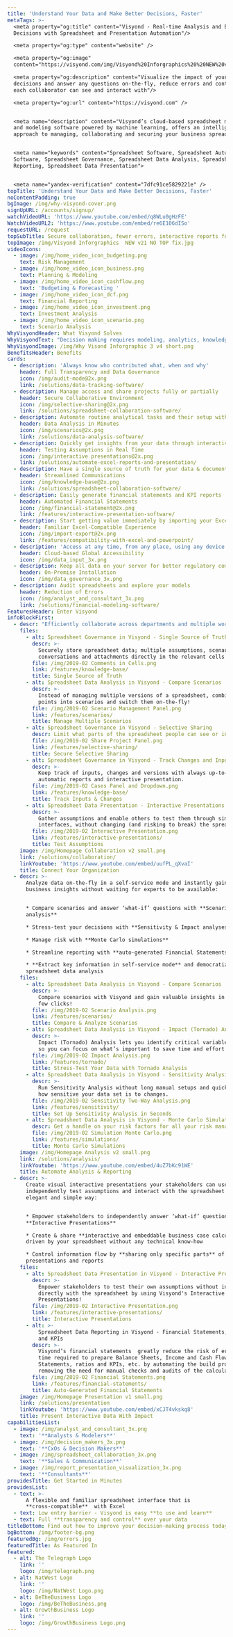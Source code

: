 ```yaml
---
title: 'Understand Your Data and Make Better Decisions, Faster'
metaTags: >-
  <meta property="og:title" content="Visyond - Real-time Analysis and Better
  Decisions with Spreadsheet and Presentation Automation"/>

  <meta property="og:type" content="website" />

  <meta property="og:image"
  content="https://visyond.com/img/Visyond%20Inforgraphics%20%20NEW%20v23%201.5x%20supersample.png"/>

  <meta property="og:description" content="Visualize the impact of your
  decisions and answer any questions on-the-fly, reduce errors and control what
  each collaborator can see and interact with"/>

  <meta property="og:url" content="https://visyond.com" />


  <meta name="description" content="Visyond’s cloud-based spreadsheet management
  and modeling software powered by machine learning, offers an intelligent
  approach to managing, collaborating and securing your business spreadsheets.">


  <meta name="keywords" content="Spreadsheet Software, Spreadsheet Automation
  Software, Spreadsheet Governance, Spreadsheet Data Analysis, Spreadsheet Data
  Reporting, Spreadsheet Data Presentation">


  <meta name="yandex-verification" content="7dfc91ce5829221e" />
topTitle: 'Understand Your Data and Make Better Decisions, Faster'
noContentPadding: true
bgImage: /img/why-visyond-cover.png
signUpURL: /accounts/signup/
watchVideoURL: 'https://www.youtube.com/embed/q8WLu0gHzFE'
WatchVideoURL2: 'https://www.youtube.com/embed/re6E106dISo'
requestURL: /request
topSubTitle: Secure collaboration, fewer errors, interactive reports for all your business planning, intelligence and reporting needs
topImage: /img/Visyond Inforgraphics  NEW v21 NO TOP fix.jpg
videoIcons:
  - image: /img/home_video_icon_budgeting.png
    text: Risk Management
  - image: /img/home_video_icon_business.png
    text: Planning & Modeling
  - image: /img/home_video_icon_cashflow.png
    text: 'Budgeting & Forecasting '
  - image: /img/home_video_icon_dcf.png
    text: Financial Reporting
  - image: /img/home_video_icon_investment.png
    text: Investment Analysis
  - image: /img/home_video_icon_scenario.png
    text: Scenario Analysis
WhyVisyondHeader: What Visyond Solves
WhyVisyondText: "Decision making requires modeling, analytics, knowledge management, data visualization and reporting tools: analysts, experts, clients, CxOs must collaborate with strict requirements on data security and governance.\r\n</br>\r\n</br>\r\n**Without Visyond, the process requires multiple platforms and causes numerous problems:**\r\n</br>\r\n</br>"
WhyVisyondImage: /img/Why Visond Inforgraphic 3 v4 short.png
BenefitsHeader: Benefits
cards:
  - description: 'Always know who contributed what, when and why'
    header: Full Transparency and Data Governance
    icon: /img/audit-mode@2x.png
    link: /solutions/data-tracking-software/
  - description: Manage access and share projects fully or partially
    header: Secure Collaborative Environment
    icon: /img/selective-sharing@2x.png
    link: /solutions/spreadsheet-collaboration-software/
  - description: Automate routine analytical tasks and their setup without experts
    header: Data Analysis in Minutes
    icon: /img/scenarios@2x.png
    link: /solutions/data-analysis-software/
  - description: Quickly get insights from your data through interactive presentations
    header: Testing Assumptions in Real Time
    icon: /img/interactive presentations@2x.png
    link: /solutions/automate-excel-reports-and-presentation/
  - description: Have a single source of truth for your data & documentation
    header: Streamlined Communications
    icon: /img/knowledge-base@2x.png
    link: /solutions/spreadsheet-collaboration-software/
  - description: Easily generate financial statements and KPI reports
    header: Automated Financial Statements
    icon: /img/financial-statement@2x.png
    link: /features/interactive-presentation-software/
  - description: Start getting value immediately by importing your Excel file
    header: Familiar Excel-Compatible Experience
    icon: /img/import-export@2x.png
    link: /features/compatibility-with-excel-and-powerpoint/
  - description: 'Access at any time, from any place, using any device'
    header: Cloud-based Global Accessibility
    icon: /img/data_input_3x.png
  - description: Keep all data on your server for better regulatory compliance
    header: On-Premise Installation
    icon: /img/data_governance_3x.png
  - description: Audit spreadsheets and explore your models
    header: Reduction of Errors
    icon: /img/analyst_and_consultant_3x.png
    link: /solutions/financial-modeling-software/
FeaturesHeader: Enter Visyond
infoBlockFirst:
  - descr: "Efficiently collaborate across departments and multiple workstreams with a single secure environment connecting decision makers, analysts, modelers, consultants, clients and prospects.\n\n* **Share only specific parts** of your spreadsheets, analyses and presentations\r\n* **Test assumptions on-the-fly** & ensure quick turn-around of changes \r\n* **Always know the history & reasons** behind any change or contribution\n* **No more back and forth emails**, file versions to reconcile and data leakage"
    files:
      - alt: Spreadsheet Governance in Visyond - Single Source of Truth
        descr: >-
          Securely store spreadsheet data; multiple assumptions, scenarios,
          conversations and attachments directly in the relevant cells.
        file: /img/2019-02 Comments in Cells.png
        link: /features/knowledge-base/
        title: Single Source of Truth
      - alt: Spreadsheet Data Analysis in Visyond - Compare Scenarios
        descr: >-
          Instead of managing multiple versions of a spreadsheet, combine data
          points into scenarios and switch them on-the-fly!
        file: /img/2019-02 Scenario Management Panel.png
        link: /features/scenarios/
        title: Manage Multiple Scenarios
      - alt: Spreadsheet Governance in Visyond - Selective Sharing
        descr: Limit what parts of the spreadsheet people can see or interact with.
        file: /img/2019-02 Share Project Panel.png
        link: /features/selective-sharing/
        title: Secure Selective Sharing
      - alt: Spreadsheet Governance in Visyond - Track Changes and Inputs
        descr: >-
          Keep track of inputs, changes and versions with always up-to-date
          automatic reports and interactive presentation.
        file: /img/2019-02 Cases Panel and Dropdown.png
        link: /features/knowledge-base/
        title: Track Inputs & Changes
      - alt: Spreadsheet Data Presentation - Interactive Presentations
        descr: >-
          Gather assumptions and enable others to test them through simple
          interfaces, without changing (and risking to break) the spreadsheet.
        file: /img/2019-02 Interactive Presentation.png
        link: /features/interactive-presentations/
        title: Test Assumptions
    image: /img/Homepage Collaboration v2 small.png
    link: /solutions/collaboration/
    linkYoutube: 'https://www.youtube.com/embed/uufPL_qXvaI'
    title: Connect Your Organization
  - descr: >-
      Analyze data on-the-fly in a self-service mode and instantly gain valuable
      business insights without waiting for experts to be available:


      * Compare scenarios and answer ‘what-if’ questions with **Scenario
      analysis**

      * Stress-test your decisions with **Sensitivity & Impact analyses**

      * Manage risk with **Monte Carlo simulations**

      * Streamline reporting with **auto-generated Financial Statements**

      * **Extract key information in self-service mode** and democratize
      spreadsheet data analysis
    files:
      - alt: Spreadsheet Data Analysis in Visyond - Compare Scenarios
        descr: >-
          Compare scenarios with Visyond and gain valuable insights in just a
          few clicks!
        file: /img/2019-02 Scenario Analysis.png
        link: /features/scenarios/
        title: Compare & Analyze Scenarios
      - alt: Spreadsheet Data Analysis in Visyond - Impact (Tornado) Analysis
        descr: >-
          Impact (Tornado) Analysis lets you identify critical variables easily
          so you can focus on what’s important to save time and effort.
        file: /img/2019-02 Impact Analysis.png
        link: /features/tornado/
        title: Stress-Test Your Data with Tornado Analysis
      - alt: Spreadsheet Data Analysis in Visyond - Sensitivity Analysis
        descr: >-
          Run Sensitivity Analysis without long manual setups and quickly see
          how sensitive your data set is to changes.
        file: /img/2019-02 Sensitivity Two-Way Analysis.png
        link: /features/sensitivity/
        title: Set Up Sensitivity Analysis in Seconds
      - alt: Spreadsheet Data Analysis in Visyond - Monte Carlo Simulations
        descr: Get a handle on your risk factors for all your risk management needs.
        file: /img/2019-02 Simulation Monte Carlo.png
        link: /features/simulations/
        title: Monte Carlo Simulations
    image: /img/Homepage Analysis v2 small.png
    link: /solutions/analysis/
    linkYoutube: 'https://www.youtube.com/embed/4uZ7bKc91WE'
    title: Automate Analysis & Reporting
  - descr: >-
      Create visual interactive presentations your stakeholders can use to
      independently test assumptions and interact with the spreadsheet in an
      elegant and simple way:


      * Empower stakeholders to independently answer ‘what-if’ questions with
      **Interactive Presentations**

      * Create & share **interactive and embeddable business case calculators**
      driven by your spreadsheet without any technical know-how

      * Control information flow by **sharing only specific parts** of the
      presentations and reports
    files:
      - alt: Spreadsheet Data Presentation in Visyond - Interactive Presentations
        descr: >-
          Empower stakeholders to test their own assumptions without interacting
          directly with the spreadsheet by using Visyond's Interactive
          Presentations!
        file: /img/2019-02 Interactive Presentation.png
        link: /features/interactive-presentations/
        title: Interactive Presentations
      - alt: >-
          Spreadsheet Data Reporting in Visyond - Financial Statements, Reports
          and KPIs
        descr: >-
          Visyond’s financial statements  greatly reduce the risk of errors and
          time required to prepare Balance Sheets, Income and Cash Flow
          Statements, ratios and KPIs, etc. by automating the build process and
          removing the need for manual checks and audits of the calculations.
        file: /img/2019-02 Financial Statements.png
        link: /features/financial-statements/
        title: Auto-Generated Financial Statements
    image: /img/Homepage Presentation v1 small.png
    link: /solutions/presentation
    linkYoutube: 'https://www.youtube.com/embed/xCJT4vkskq8'
    title: Present Interactive Data With Impact
capabilitiesList:
  - image: /img/analyst_and_consultant_3x.png
    text: '**Analysts & Modelers**'
  - image: /img/decision_makers_3x.png
    text: '**CxOs & Decision Makers**'
  - image: /img/spreadsheet_collaboration_3x.png
    text: '**Sales & Communication**'
  - image: /img/report_presentation_visualization_3x.png
    text: '**Consultants**'
providesTitle: Get Started in Minutes
providesList:
  - text: >-
      A flexible and familiar spreadsheet interface that is
      **cross-compatible**  with Excel
  - text: Low entry barrier - Visyond is easy **to use and learn**
  - text: Full **transparency and control** over your data
titleBottom: Find out how to improve your decision-making process today
bgBottom: /img/footer-bg.png
featuredBg: /img/errors.jpg
featuredTitle: As Featured In
featured:
  - alt: The Telegraph Logo
    link: ''
    logo: /img/telegraph.png
  - alt: NatWest Logo
    link: ''
    logo: /img/NatWest Logo.png
  - alt: BeTheBusiness Logo
    logo: /img/BeTheBusiness.png
  - alt: GrowthBusiness Logo
    link: ''
    logo: /img/GrowthBusiness Logo.png
---
```


